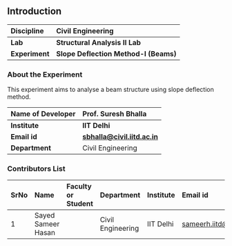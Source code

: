 ## Introduction


<b>Discipline | <b>Civil Engineering
:--|:--|
<b> Lab | <b> Structural Analysis II Lab
<b> Experiment|     <b> Slope Deflection Method-I (Beams)

### About the Experiment 

This experiment aims to analyse a beam structure using slope deflection method. 

<b>Name of Developer | <b> Prof. Suresh Bhalla 
:--|:--|
<b> Institute | <b>  IIT Delhi
<b> Email id|     <b>  sbhalla@civil.iitd.ac.in 
<b> Department |  Civil Engineering

### Contributors List

SrNo | Name | Faculty or Student | Department| Institute | Email id
:--|:--|:--|:--|:--|:--|
1 | Sayed Sameer Hasan |  | Civil Engineering | IIT Delhi | sameerh.iitd@gmail.com
